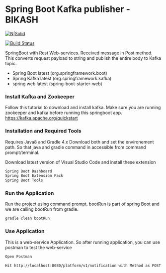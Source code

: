 # Spring Boot Kafka publisher - BIKASH

[![N|Solid](https://avatars1.githubusercontent.com/u/335019)](https://debugmycode.com)

[![Build Status](https://travis-ci.org/joemccann/dillinger.svg?branch=master)](https://debugmycode.com)

SpringBoot with Rest Web-services. Received message in Post method. This converts request payload to string and publish the entire body to Kafka topic.

  - Spring Boot latest (org.springframework.boot)
  - Spring Kafka latest (org.springframework.kafka)
  - spring web latest (spring-boot-starter-web)

### Install Kafka and Zookeeper
Follow this tutorial to download and install kafka. Make sure you are running zookeeper and kafka before running this springboot app.
https://kafka.apache.org/quickstart

### Installation and Required Tools

Requires Java8 and Gradle 4.x
Download both and set the environement path. So that java and gradle command in accessible from command prompt/terminal.

Download latest version of Visual Studio Code and install these extension
```sh
Spring Boot Dashboard
Spring Boot Extension Pack
Spring Boot Tools
```

### Run the Application
Run the project using command prompt. bootRun is part of spring Boot and we are calling bootRun from gradle.
```sh
gradle clean bootRun
```

### Use Application
This is a web-service Application. So after running application, you can use postman to test the web-service

```sh
Open Postman

Hit http://localhost:8080/platform/v1/notification with Method as POST and send some JSON in body post

```